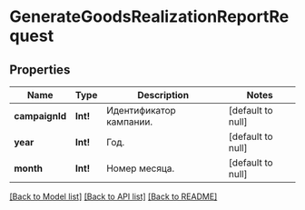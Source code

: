 # GenerateGoodsRealizationReportRequest

## Properties
Name | Type | Description | Notes
------------ | ------------- | ------------- | -------------
**campaignId** | **Int!** | Идентификатор кампании. | [default to null]
**year** | **Int!** | Год. | [default to null]
**month** | **Int!** | Номер месяца. | [default to null]

[[Back to Model list]](../README.md#documentation-for-models) [[Back to API list]](../README.md#documentation-for-api-endpoints) [[Back to README]](../README.md)


